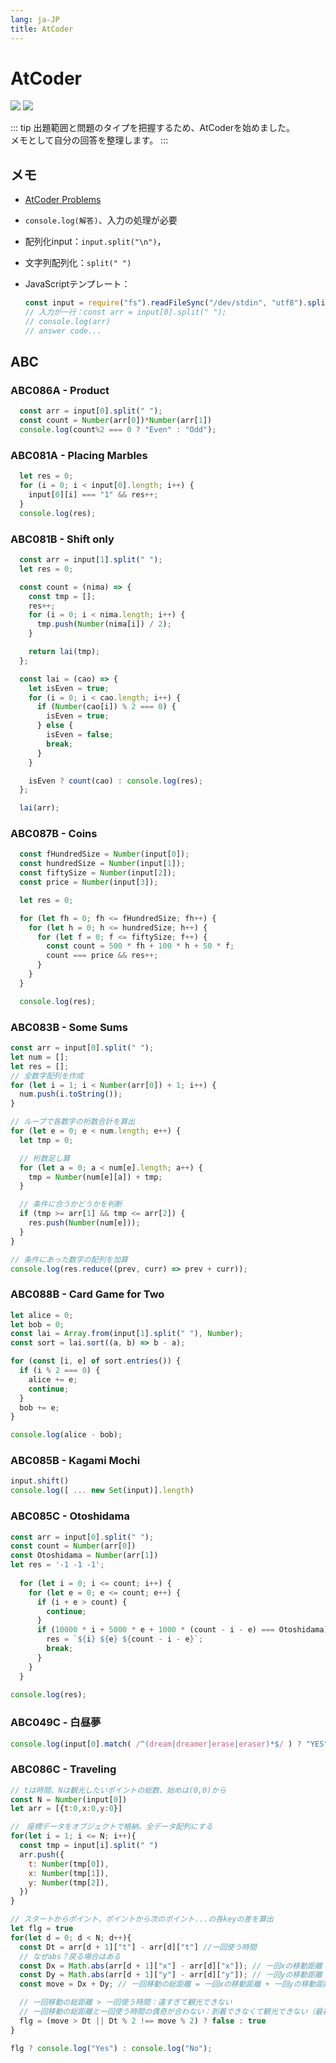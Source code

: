 ```yaml
---
lang: ja-JP
title: AtCoder
---
```


# AtCoder

![](https://img.shields.io/badge/-Typescript-9ca3af.svg?logo=typescript&style=popout-square)  ![](https://img.shields.io/badge/-Javascript-9ca3af.svg?logo=javascript&style=popout-square)



::: tip
出題範囲と問題のタイプを把握するため、AtCoderを始めました。  
メモとして自分の回答を整理します。
:::



## メモ

- [AtCoder Problems](https://kenkoooo.com/atcoder/)
- `console.log(解答)`、入力の処理が必要
- 配列化input：`input.split("\n")`，
- 文字列配列化：`split(" ")`
- JavaScriptテンプレート：

  ```js
  const input = require("fs").readFileSync("/dev/stdin", "utf8").split("\n");
  // 入力が一行：const arr = input[0].split(" ");
  // console.log(arr)
  // answer code...
  ```
  
  



## ABC

### ABC086A - Product

```js
  const arr = input[0].split(" ");
  const count = Number(arr[0])*Number(arr[1])
  console.log(count%2 === 0 ? "Even" : "Odd");
```

### ABC081A - Placing Marbles

```javascript
  let res = 0;
  for (i = 0; i < input[0].length; i++) {
    input[0][i] === "1" && res++;
  }
  console.log(res);
```

### ABC081B - Shift only

```js
  const arr = input[1].split(" ");
  let res = 0;

  const count = (nima) => {
    const tmp = [];
    res++;
    for (i = 0; i < nima.length; i++) {
      tmp.push(Number(nima[i]) / 2);
    }

    return lai(tmp);
  };

  const lai = (cao) => {
    let isEven = true;
    for (i = 0; i < cao.length; i++) {
      if (Number(cao[i]) % 2 === 0) {
        isEven = true;
      } else {
        isEven = false;
        break;
      }
    }

    isEven ? count(cao) : console.log(res);
  };

  lai(arr);
```

### ABC087B - Coins

```js
  const fHundredSize = Number(input[0]);
  const hundredSize = Number(input[1]);
  const fiftySize = Number(input[2]);
  const price = Number(input[3]);

  let res = 0;

  for (let fh = 0; fh <= fHundredSize; fh++) {
    for (let h = 0; h <= hundredSize; h++) {
      for (let f = 0; f <= fiftySize; f++) {
        const count = 500 * fh + 100 * h + 50 * f;
        count === price && res++;
      }
    }
  }

  console.log(res);
```

### ABC083B - Some Sums

```js
const arr = input[0].split(" ");
let num = [];
let res = [];
// 全数字配列を作成
for (let i = 1; i < Number(arr[0]) + 1; i++) {
  num.push(i.toString());
}

// ループで各数字の桁数合計を算出
for (let e = 0; e < num.length; e++) {
  let tmp = 0;

  // 桁数足し算
  for (let a = 0; a < num[e].length; a++) {
    tmp = Number(num[e][a]) + tmp;
  }

  // 条件に合うかどうかを判断
  if (tmp >= arr[1] && tmp <= arr[2]) {
    res.push(Number(num[e]));
  }
}

// 条件にあった数字の配列を加算
console.log(res.reduce((prev, curr) => prev + curr));
```

### ABC088B - Card Game for Two

```js
let alice = 0;
let bob = 0;
const lai = Array.from(input[1].split(" "), Number);
const sort = lai.sort((a, b) => b - a);

for (const [i, e] of sort.entries()) {
  if (i % 2 === 0) {
    alice += e;
    continue;
  }
  bob += e;
}

console.log(alice - bob);
```

### ABC085B - Kagami Mochi

```js
input.shift()
console.log([ ... new Set(input)].length)
```

### ABC085C - Otoshidama

```js
const arr = input[0].split(" ");
const count = Number(arr[0])
const Otoshidama = Number(arr[1])
let res = '-1 -1 -1';
 
  for (let i = 0; i <= count; i++) {
    for (let e = 0; e <= count; e++) {
      if (i + e > count) {
        continue;
      }
      if (10000 * i + 5000 * e + 1000 * (count - i - e) === Otoshidama) {
        res = `${i} ${e} ${count - i - e}`;
        break;
      }
    }
  }
 
console.log(res);
```

### ABC049C - 白昼夢

```js
console.log(input[0].match( /^(dream|dreamer|erase|eraser)*$/ ) ? "YES" : "NO")
```

### ABC086C - Traveling

```js
// tは時間、Nは観光したいポイントの総数、始めは(0,0)から
const N = Number(input[0])
let arr = [{t:0,x:0,y:0}]

//　座標データをオブジェクトで格納、全データ配列にする
for(let i = 1; i <= N; i++){
  const tmp = input[i].split(" ")
  arr.push({
    t: Number(tmp[0]),
    x: Number(tmp[1]),
    y: Number(tmp[2]),
  })
}

// スタートからポイント、ポイントから次のポイント...の各keyの差を算出
let flg = true
for(let d = 0; d < N; d++){
  const Dt = arr[d + 1]["t"] - arr[d]["t"] //一回使う時間
  // なぜabs？戻る場合はある
  const Dx = Math.abs(arr[d + 1]["x"] - arr[d]["x"]); // 一回xの移動距離
  const Dy = Math.abs(arr[d + 1]["y"] - arr[d]["y"]); // 一回yの移動距離
  const move = Dx + Dy; // 一回移動の総距離 = 一回xの移動距離 + 一回yの移動距離

  // 一回移動の総距離 > 一回使う時間：遠すぎて観光できない
  // 一回移動の総距離と一回使う時間の偶奇が合わない：到着できなくて観光できない（最初はここで失敗した）
  flg = (move > Dt || Dt % 2 !== move % 2) ? false : true
}

flg ? console.log("Yes") : console.log("No");
```

